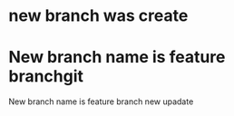 # new branch was create 
New branch name is feature branchgit
=======
New branch name is feature branch
new upadate